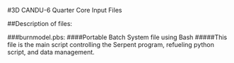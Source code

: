 #3D CANDU-6 Quarter Core Input Files

##Description of files:

###burnmodel.pbs:
####Portable Batch System file using Bash
#####This file is the main script controlling the Serpent program, refueling python script, and data management.
